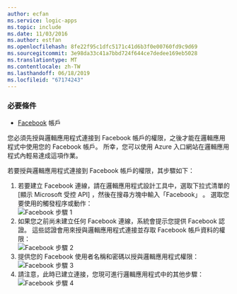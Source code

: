 ```yaml
---
author: ecfan
ms.service: logic-apps
ms.topic: include
ms.date: 11/03/2016
ms.author: estfan
ms.openlocfilehash: 8fe22f95c1dfc5171c41d6b3f0e00760fd9c9d69
ms.sourcegitcommit: 3e98da33c41a7bbd724f644ce7dedee169eb5028
ms.translationtype: MT
ms.contentlocale: zh-TW
ms.lasthandoff: 06/18/2019
ms.locfileid: "67174243"
---
```

### <a name="prerequisites"></a>必要條件
* [Facebook](https://www.facebook.com/) 帳戶 

您必須先授與邏輯應用程式連接到 Facebook 帳戶的權限，之後才能在邏輯應用程式中使用您的 Facebook 帳戶。 所幸，您可以使用 Azure 入口網站在邏輯應用程式內輕易達成這項作業。 

若要授與邏輯應用程式連接到 Facebook 帳戶的權限，其步驟如下：

1. 若要建立 Facebook 連線，請在邏輯應用程式設計工具中，選取下拉式清單的 [顯示 Microsoft 受控 API]  ，然後在搜尋方塊中輸入「Facebook」  。 選取您要使用的觸發程序或動作：  
   ![Facebook 步驟 1](./media/connectors-create-api-facebook/facebook-1.png)
2. 如果您之前尚未建立任何 Facebook 連線，系統會提示您提供 Facebook 認證。 這些認證會用來授與邏輯應用程式連接並存取 Facebook 帳戶資料的權限：  
   ![Facebook 步驟 2](./media/connectors-create-api-facebook/facebook-2.png)
3. 提供您的 Facebook 使用者名稱和密碼以授與邏輯應用程式權限：  
   ![Facebook 步驟 3](./media/connectors-create-api-facebook/facebook-3.png)   
4. 請注意，此時已建立連接，您現可進行邏輯應用程式中的其他步驟：  
   ![Facebook 步驟 4](./media/connectors-create-api-facebook/facebook-4.png)   

